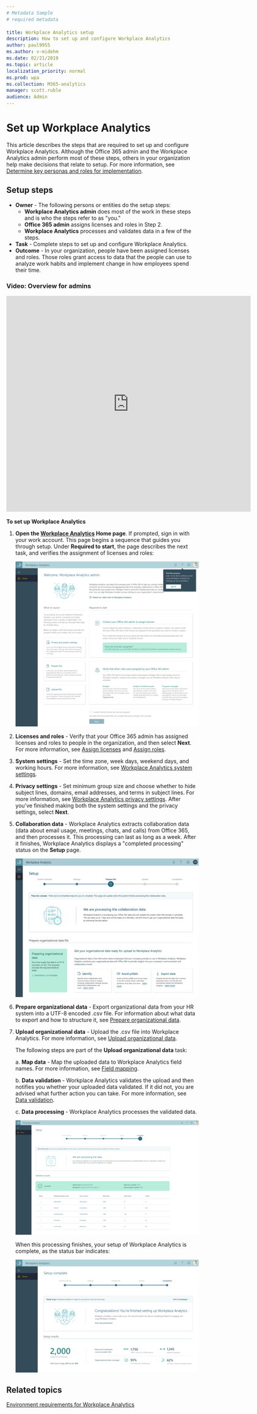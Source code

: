 ```yaml
---
# Metadata Sample
# required metadata

title: Workplace Analytics setup
description: How to set up and configure Workplace Analytics
author: paul9955
ms.author: v-midehm
ms.date: 02/21/2019
ms.topic: article
localization_priority: normal 
ms.prod: wpa
ms.collection: M365-analytics
manager: scott.ruble
audience: Admin
---
```


# Set up Workplace Analytics

This article describes the steps that are required to set up and configure Workplace Analytics. Although the Office 365 admin and the Workplace Analytics admin perform most of these steps, others in your organization help make decisions that relate to setup. For more information, see [Determine key personas and roles for implementation](Determine-key-personas.md). 

## Setup steps 

* **Owner** - The following persons or entities do the setup steps:
  * **Workplace Analytics admin** does most of the work in these steps and is who the steps refer to as "you."
  * **Office 365 admin** assigns licenses and roles in Step 2.  
  * **Workplace Analytics** processes and validates data in a few of the steps.
* **Task** - Complete steps to set up and configure Workplace Analytics.  
* **Outcome** - In your organization, people have been assigned licenses and roles. Those roles grant access to data that the people can use to analyze work habits and implement change in how employees spend their time.  

### Video: Overview for admins

<iframe width="640" height="564" src="https://player.vimeo.com/video/282873274" frameborder="0" allowFullScreen mozallowfullscreen webkitAllowFullScreen></iframe>

**To set up Workplace Analytics**

1. **Open the [Workplace Analytics](https://workplaceanalytics.office.com) Home page**. If prompted, sign in with your work account. This page begins a sequence that guides you through setup. Under **Required to start**, the page describes the next task, and verifies the assignment of licenses and roles:

      ![The Home page guides you through setup](../images/wpa/setup/01-home-start.png)
  
2. **Licenses and roles** - Verify that your Office 365 admin has assigned licenses and roles to people in the organization, and then select **Next**. For more information, see [Assign licenses](assign-licenses-to-population.md) and [Assign roles](assign-roles-to-wpa-admins.md).

3. **System settings** - Set the time zone, week days, weekend days, and working hours. For more information, see [Workplace Analytics system settings](../Use/settings.md#system-defaults).

4. **Privacy settings** - Set minimum group size and choose whether to hide subject lines, domains, email addresses, and terms in subject lines. For more information, see [Workplace Analytics privacy settings](../Use/settings.md#privacy-settings). After you've finished making both the system settings and the privacy settings, select **Next**.

5. **Collaboration data** - Workplace Analytics extracts collaboration data (data about email usage, meetings, chats, and calls) from Office 365, and then processes it. This processing can last as long as a week. After it finishes, Workplace Analytics displays a "completed processing" status on the **Setup** page.

      ![Workplace Analytics processes collaboration data](../images/wpa/setup/03-process-collab-data.png)

6. **Prepare organizational data** - Export organizational data from your HR system into a UTF-8 encoded .csv file. For information about what data to export and how to structure it, see [Prepare organizational data](Prepare-organizational-data.md).

7. **Upload organizational data** - Upload the .csv file into Workplace Analytics. For more information, see [Upload organizational data](upload-organizational-data-1st.md).

    The following steps are part of the **Upload organizational data** task:

    a. **Map data** - Map the uploaded data to Workplace Analytics field names. For more information, see [Field mapping](upload-organizational-data-1st.md#field-mapping). 

    b. **Data validation** - Workplace Analytics validates the upload and then notifies you whether your uploaded data validated. If it did not, you are advised what further action you can take. For more information, see [Data validation](Upload-organizational-data.md#data-validation). 

    c. **Data processing** - Workplace Analytics processes the validated data. 

    ![Processing organizational data](../images/wpa/setup/07-process-org-data.png)

    When this processing finishes, your setup of Workplace Analytics is complete, as the status bar indicates: 

    ![Setup is complete](../images/wpa/setup/08-setup-complete.png) 

## Related topics

[Environment requirements for Workplace Analytics](environment-requirements.md)
